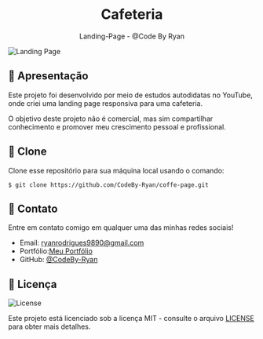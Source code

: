 <h1 align="center">
  Cafeteria
</h1>

<p align="center">Landing-Page - @Code By Ryan</p>

![Landing Page](https://github.com/user-attachments/assets/4d270a6d-fe20-495e-a1e2-8160b080e292)

## 🚀 Apresentação

Este projeto foi desenvolvido por meio de estudos autodidatas no YouTube, onde criei uma landing page responsiva para uma cafeteria.

O objetivo deste projeto não é comercial, mas sim compartilhar conhecimento e promover meu crescimento pessoal e profissional.

## 👯 Clone

Clone esse repositório para sua máquina local usando o comando:

`$ git clone https://github.com/CodeBy-Ryan/coffe-page.git`

## 📌 Contato

Entre em contato comigo em qualquer uma das minhas redes sociais!

- Email: ryanrodrigues9890@gmail.com
- Portfólio:[Meu Portfólio](https://codebyryan.vercel.app/)
- GitHub: [@CodeBy-Ryan](https://github.com/CodeBy-Ryan)

## 📝 Licença

<img alt="License" src="https://img.shields.io/badge/license-MIT-%2304D361?color=8743CC">

Este projeto está licenciado sob a licença MIT - consulte o arquivo [LICENSE](LICENSE) para obter mais detalhes.
